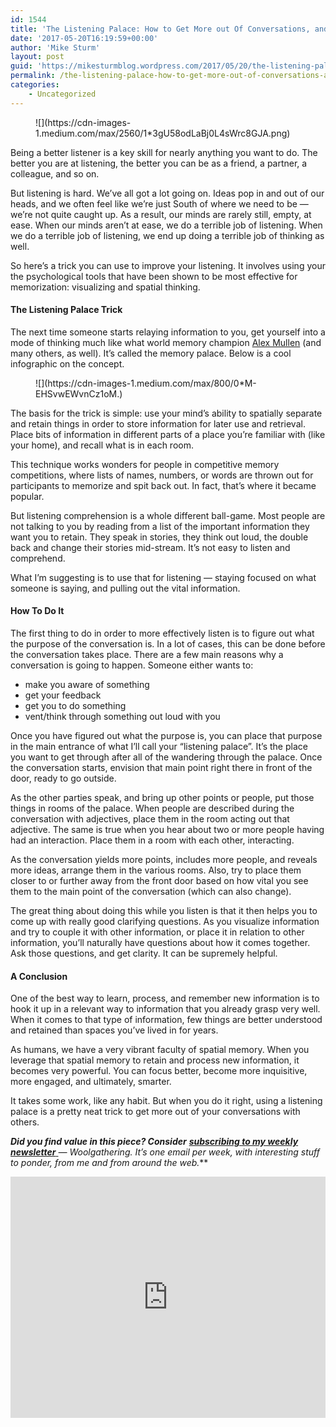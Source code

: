 ```yaml
---
id: 1544
title: 'The Listening Palace: How to Get More out Of Conversations, and Become a Better Listener'
date: '2017-05-20T16:19:59+00:00'
author: 'Mike Sturm'
layout: post
guid: 'https://mikesturmblog.wordpress.com/2017/05/20/the-listening-palace-how-to-get-more-out-of-conversations-and-become-a-better-listener/'
permalink: /the-listening-palace-how-to-get-more-out-of-conversations-and-become-a-better-listener/
categories:
    - Uncategorized
---
```


<figure>![](https://cdn-images-1.medium.com/max/2560/1*3gU58odLaBj0L4sWrc8GJA.png)</figure>Being a better listener is a key skill for nearly anything you want to do. The better you are at listening, the better you can be as a friend, a partner, a colleague, and so on.

But listening is hard. We’ve all got a lot going on. Ideas pop in and out of our heads, and we often feel like we’re just South of where we need to be — we’re not quite caught up. As a result, our minds are rarely still, empty, at ease. When our minds aren’t at ease, we do a terrible job of listening. When we do a terrible job of listening, we end up doing a terrible job of thinking as well.

So here’s a trick you can use to improve your listening. It involves using your the psychological tools that have been shown to be most effective for memorization: visualizing and spatial thinking.

#### The Listening Palace Trick

The next time someone starts relaying information to you, get yourself into a mode of thinking much like what world memory champion [Alex Mullen](https://mullenmemory.com/getting-started) (and many others, as well). It’s called the memory palace. Below is a cool infographic on the concept.

<figure>![](https://cdn-images-1.medium.com/max/800/0*M-EHSvwEWvnCz1oM.)</figure>The basis for the trick is simple: use your mind’s ability to spatially separate and retain things in order to store information for later use and retrieval. Place bits of information in different parts of a place you’re familiar with (like your home), and recall what is in each room.

This technique works wonders for people in competitive memory competitions, where lists of names, numbers, or words are thrown out for participants to memorize and spit back out. In fact, that’s where it became popular.

But listening comprehension is a whole different ball-game. Most people are not talking to you by reading from a list of the important information they want you to retain. They speak in stories, they think out loud, the double back and change their stories mid-stream. It’s not easy to listen and comprehend.

What I’m suggesting is to use that for listening — staying focused on what someone is saying, and pulling out the vital information.

#### **How To Do It**

The first thing to do in order to more effectively listen is to figure out what the purpose of the conversation is. In a lot of cases, this can be done before the conversation takes place. There are a few main reasons why a conversation is going to happen. Someone either wants to:

- make you aware of something
- get your feedback
- get you to do something
- vent/think through something out loud with you

Once you have figured out what the purpose is, you can place that purpose in the main entrance of what I’ll call your “listening palace”. It’s the place you want to get through after all of the wandering through the palace. Once the conversation starts, envision that main point right there in front of the door, ready to go outside.

As the other parties speak, and bring up other points or people, put those things in rooms of the palace. When people are described during the conversation with adjectives, place them in the room acting out that adjective. The same is true when you hear about two or more people having had an interaction. Place them in a room with each other, interacting.

As the conversation yields more points, includes more people, and reveals more ideas, arrange them in the various rooms. Also, try to place them closer to or further away from the front door based on how vital you see them to the main point of the conversation (which can also change).

The great thing about doing this while you listen is that it then helps you to come up with really good clarifying questions. As you visualize information and try to couple it with other information, or place it in relation to other information, you’ll naturally have questions about how it comes together. Ask those questions, and get clarity. It can be supremely helpful.

#### A Conclusion

One of the best way to learn, process, and remember new information is to hook it up in a relevant way to information that you already grasp very well. When it comes to that type of information, few things are better understood and retained than spaces you’ve lived in for years.

As humans, we have a very vibrant faculty of spatial memory. When you leverage that spatial memory to retain and process new information, it becomes very powerful. You can focus better, become more inquisitive, more engaged, and ultimately, smarter.

It takes some work, like any habit. But when you do it right, using a listening palace is a pretty neat trick to get more out of your conversations with others.

***Did you find value in this piece? Consider*** [***subscribing to my weekly newsletter*** ](http://tinyletter.com/mike_sturm)***—* Woolgathering*. It’s one email per week, with interesting stuff to ponder, from me and from around the web.***

<iframe class="wp-embedded-content" data-secret="YntbrqWjgp" frameborder="0" height="386" loading="lazy" sandbox="allow-scripts" scrolling="no" security="restricted" src="https://upscri.be/f/61f5e9?as_embed=true#?secret=YntbrqWjgp" title="Subscribe to Woolgathering" width="100%"></iframe>